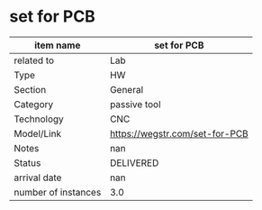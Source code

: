 
# set for PCB

| item name | set for PCB |
| -------- | -------- | 
| related to | Lab | 
| Type | HW | 
| Section | General | 
| Category | passive tool |
| Technology | CNC |
| Model/Link | https://wegstr.com/set-for-PCB |
| Notes | nan |
| Status | DELIVERED |
| arrival date | nan |
| number of instances | 3.0 | 
        